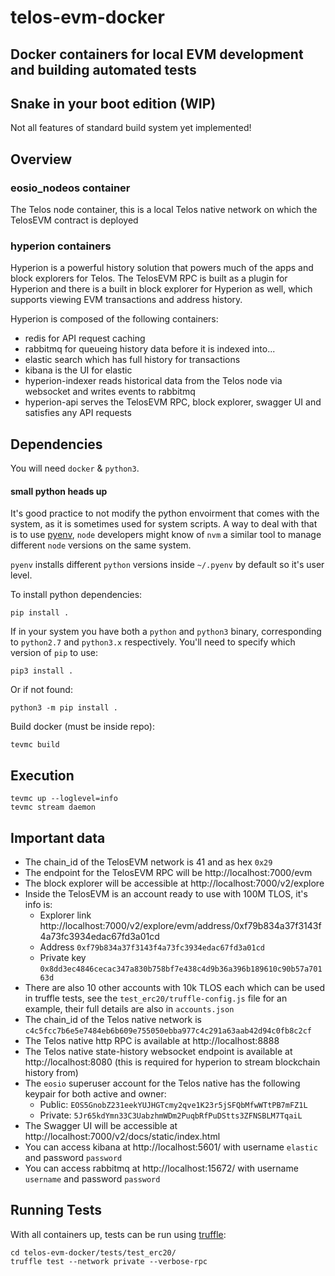 # telos-evm-docker
## Docker containers for local EVM development and building automated tests

## Snake in your boot edition (WIP)

Not all features of standard build system yet implemented!

## Overview
### eosio_nodeos container
The Telos node container, this is a local Telos native network on which the TelosEVM contract is deployed

### hyperion containers
Hyperion is a powerful history solution that powers much of the apps and block explorers for Telos.  The TelosEVM RPC is built as a plugin for Hyperion and there is a built in block explorer for Hyperion as well, which supports viewing EVM transactions and address history.

Hyperion is composed of the following containers:
- redis for API request caching
- rabbitmq for queueing history data before it is indexed into...
- elastic search which has full history for transactions
- kibana is the UI for elastic
- hyperion-indexer reads historical data from the Telos node via websocket and writes events to rabbitmq
- hyperion-api serves the TelosEVM RPC, block explorer, swagger UI and satisfies any API requests

## Dependencies
You will need `docker` & `python3`.

#### small python heads up

It's good practice to not modify the python envoirment that comes with the system, as it is sometimes used for system scripts.
A way to deal with that is to use [pyenv](https://github.com/pyenv/pyenv), `node` developers might know of `nvm` a similar
tool to manage different `node` versions on the same system.

`pyenv` installs different `python` versions inside `~/.pyenv` by default so it's user level.


To install python dependencies:

    pip install .

If in your system you have both a `python` and `python3` binary, corresponding to `python2.7` and `python3.x`
respectively. You'll need to specify which version of `pip` to use:

    pip3 install .

Or if not found:

    python3 -m pip install .


Build docker (must be inside repo):

    tevmc build 

## Execution
    tevmc up --loglevel=info
    tevmc stream daemon

## Important data

- The chain_id of the TelosEVM network is 41 and as hex `0x29`
- The endpoint for the TelosEVM RPC will be http://localhost:7000/evm
- The block explorer will be accessible at http://localhost:7000/v2/explore
- Inside the TelosEVM is an account ready to use with 100M TLOS, it's info is:
    - Explorer link http://localhost:7000/v2/explore/evm/address/0xf79b834a37f3143f4a73fc3934edac67fd3a01cd
    - Address `0xf79b834a37f3143f4a73fc3934edac67fd3a01cd`
    - Private key `0x8dd3ec4846cecac347a830b758bf7e438c4d9b36a396b189610c90b57a70163d`
- There are also 10 other accounts with 10k TLOS each which can be used in truffle tests, see the `test_erc20/truffle-config.js` file for an example, their full details are also in `accounts.json`
- The chain_id of the Telos native network is `c4c5fcc7b6e5e7484eb6b609e755050ebba977c4c291a63aab42d94c0fb8c2cf`
- The Telos native http RPC is available at http://localhost:8888
- The Telos native state-history websocket endpoint is available at http://localhost:8080 (this is required for hyperion to stream blockchain history from)
- The `eosio` superuser account for the Telos native has the following keypair for both active and owner:
  - Public: `EOS5GnobZ231eekYUJHGTcmy2qve1K23r5jSFQbMfwWTtPB7mFZ1L`
  - Private: `5Jr65kdYmn33C3UabzhmWDm2PuqbRfPuDStts3ZFNSBLM7TqaiL`
- The Swagger UI will be accessible at http://localhost:7000/v2/docs/static/index.html
- You can access kibana at http://localhost:5601/ with username `elastic` and password `password`
- You can access rabbitmq at http://localhost:15672/ with username `username` and password `password`

## Running Tests

With all containers up, tests can be run using [truffle](https://www.trufflesuite.com/docs/truffle/testing/writing-tests-in-solidity):

```
cd telos-evm-docker/tests/test_erc20/
truffle test --network private --verbose-rpc
```
